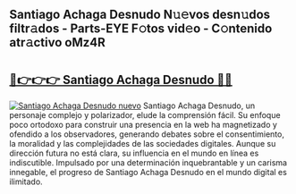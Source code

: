 ## Santiago Achaga Desnudo N𝚞𝚎vos desn𝚞dos filtr𝚊dos - Parts-EYE F𝚘tos vid𝚎o - C𝚘ntenido atr𝚊ctivo oMz4R

# <h2><a href="http://mb9g7z3.tromn.icu/?c=Santiago+Achaga+Desnudo">🔗👉👉👉 Santiago Achaga Desnudo 🔗🔗</a></h2>

[![Santiago Achaga Desnudo nuevo](https://i.imgur.com/pEAQMta.gif)](http://mb9g7z3.tromn.icu/?c=Santiago+Achaga+Desnudo)
Santiago Achaga Desnudo, un personaje complejo y polarizador, elude la comprensión fácil. Su enfoque poco ortodoxo para construir una presencia en la web ha magnetizado y ofendido a los observadores, generando debates sobre el consentimiento, la moralidad y las complejidades de las sociedades digitales. Aunque su dirección futura no está clara, su influencia en el mundo en línea es indiscutible. Impulsado por una determinación inquebrantable y un carisma innegable, el progreso de Santiago Achaga Desnudo en el mundo digital es ilimitado.
